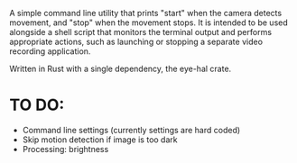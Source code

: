 A simple command line utility that prints "start" when the camera detects movement, and "stop" when the movement stops.
It is intended to be used alongside a shell script that monitors the terminal output and performs appropriate actions, such as launching or stopping a separate video recording application.

Written in Rust with a single dependency, the eye-hal crate.

# TO DO:
- Command line settings (currently settings are hard coded)
- Skip motion detection if image is too dark
- Processing: brightness
